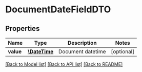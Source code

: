 # DocumentDateFieldDTO

## Properties
Name | Type | Description | Notes
------------ | ------------- | ------------- | -------------
**value** | [**\DateTime**](\DateTime.md) | Document datetime | [optional] 

[[Back to Model list]](../README.md#documentation-for-models) [[Back to API list]](../README.md#documentation-for-api-endpoints) [[Back to README]](../README.md)


